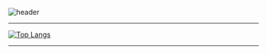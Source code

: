 ![header](https://capsule-render.vercel.app/api?type=waving&height=700&theme=dark&color=007FFF&text=welcome%20to%20starsong%20github!&fontColor=333333&fontSize=46&animation=twinkling)

---

<div style="display: flex; overflow-x: auto;">
    <div style="flex: 1;">
        <a href="https://github.com/anuraghazra/github-readme-stats">
            <img src="https://github-readme-stats.vercel.app/api/top-langs/?username=kami1152&layout=compact" alt="Top Langs">
        </a>
    </div>
</div>

---
